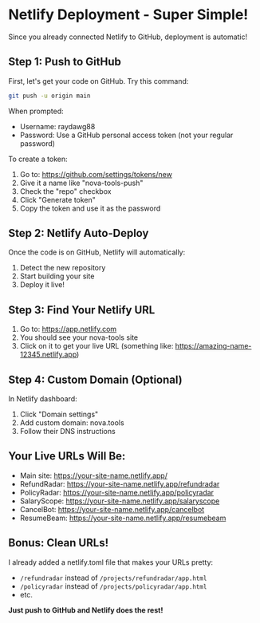 # Netlify Deployment - Super Simple!

Since you already connected Netlify to GitHub, deployment is automatic!

## Step 1: Push to GitHub

First, let's get your code on GitHub. Try this command:

```bash
git push -u origin main
```

When prompted:
- Username: raydawg88
- Password: Use a GitHub personal access token (not your regular password)

To create a token:
1. Go to: https://github.com/settings/tokens/new
2. Give it a name like "nova-tools-push"
3. Check the "repo" checkbox
4. Click "Generate token"
5. Copy the token and use it as the password

## Step 2: Netlify Auto-Deploy

Once the code is on GitHub, Netlify will automatically:
1. Detect the new repository
2. Start building your site
3. Deploy it live!

## Step 3: Find Your Netlify URL

1. Go to: https://app.netlify.com
2. You should see your nova-tools site
3. Click on it to get your live URL (something like: https://amazing-name-12345.netlify.app)

## Step 4: Custom Domain (Optional)

In Netlify dashboard:
1. Click "Domain settings"
2. Add custom domain: nova.tools
3. Follow their DNS instructions

## Your Live URLs Will Be:

- Main site: https://your-site-name.netlify.app/
- RefundRadar: https://your-site-name.netlify.app/refundradar
- PolicyRadar: https://your-site-name.netlify.app/policyradar
- SalaryScope: https://your-site-name.netlify.app/salaryscope
- CancelBot: https://your-site-name.netlify.app/cancelbot
- ResumeBeam: https://your-site-name.netlify.app/resumebeam

## Bonus: Clean URLs!

I already added a netlify.toml file that makes your URLs pretty:
- `/refundradar` instead of `/projects/refundradar/app.html`
- `/policyradar` instead of `/projects/policyradar/app.html`
- etc.

**Just push to GitHub and Netlify does the rest!**